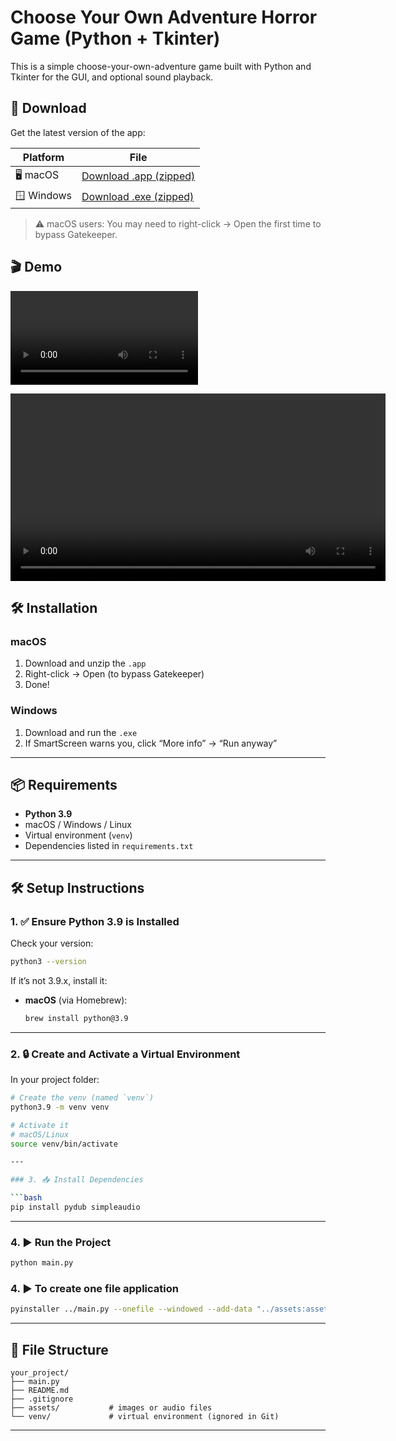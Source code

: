 # Choose Your Own Adventure Horror Game (Python + Tkinter)

This is a simple choose-your-own-adventure game built with Python and Tkinter for the GUI, and optional sound playback.

## 🚀 Download

Get the latest version of the app:

| Platform | File |
|----------|------|
| 🖥 macOS | [Download .app (zipped)](https://github.com/waed-star/adventure-game/releases/download/v1.1/Horror-Game-Mac.zip) |
| 🪟 Windows | [Download .exe (zipped)](https://github.com/waed-star/adventure-game/releases/download/v1.1/Horror-Game-Win.zip) |


> ⚠️ macOS users: You may need to right-click → Open the first time to bypass Gatekeeper.

## 🎬 Demo

![Demo Video](assets/demo/demo.mov)

<!-- Or with HTML for more control -->
<video width="600" controls>
  <source src="https://youtu.be/aZIQkjyfgGE" type="video">
  Your browser does not support the video tag.
</video>

## 🛠 Installation

### macOS
1. Download and unzip the `.app`
2. Right-click → Open (to bypass Gatekeeper)
3. Done!

### Windows
1. Download and run the `.exe`
2. If SmartScreen warns you, click “More info” → “Run anyway”

---

## 📦 Requirements

- **Python 3.9**
- macOS / Windows / Linux
- Virtual environment (`venv`)
- Dependencies listed in `requirements.txt`

---

## 🛠️ Setup Instructions

### 1. ✅ Ensure Python 3.9 is Installed

Check your version:
```bash
python3 --version
```

If it’s not 3.9.x, install it:

- **macOS** (via Homebrew):
  ```bash
  brew install python@3.9
  ```
---

### 2. 🔒 Create and Activate a Virtual Environment

In your project folder:

```bash
# Create the venv (named `venv`)
python3.9 -m venv venv

# Activate it
# macOS/Linux
source venv/bin/activate

---

### 3. 📥 Install Dependencies

```bash
pip install pydub simpleaudio
```

---

### 4. ▶️ Run the Project

```bash
python main.py
```

### 4. ▶️ To create one file application 

```bash
pyinstaller ../main.py --onefile --windowed --add-data "../assets:assets"
```

---

## 📁 File Structure

```
your_project/
├── main.py
├── README.md
├── .gitignore
├── assets/           # images or audio files
└── venv/             # virtual environment (ignored in Git)
```

---
